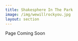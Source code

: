 ```yaml
---
title: Shakesphere In The Park
image: /img/wewillrockyou.jpg
layout: section
---
```


Page Coming Soon